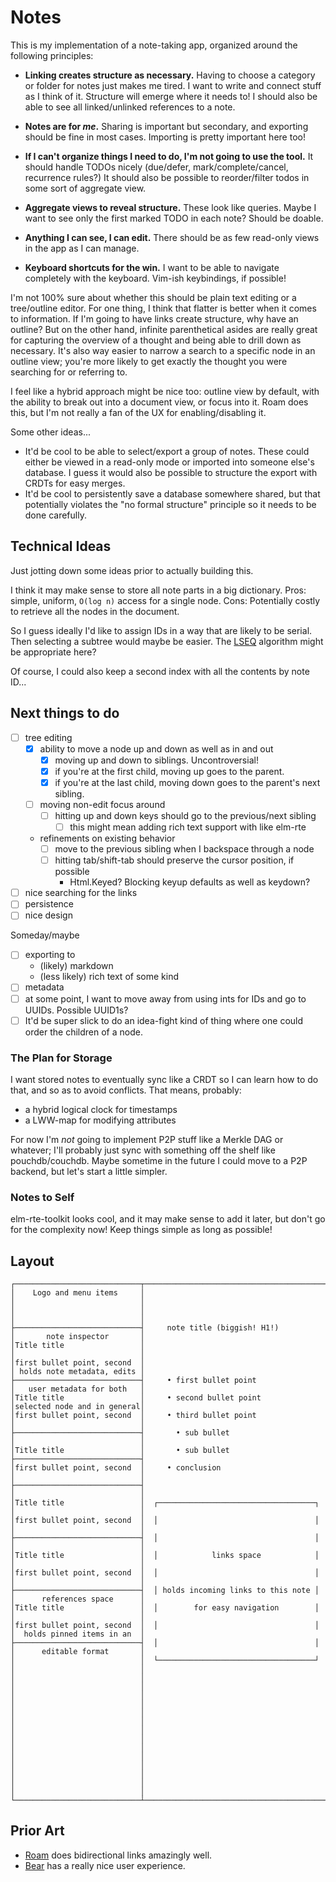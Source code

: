 # Notes

This is my implementation of a note-taking app, organized around the following principles:

- **Linking creates structure as necessary.**
  Having to choose a category or folder for notes just makes me tired.
  I want to write and connect stuff as I think of it.
  Structure will emerge where it needs to!
  I should also be able to see all linked/unlinked references to a note.

- **Notes are for _me_.**
  Sharing is important but secondary, and exporting should be fine in most cases.
  Importing is pretty important here too!

- **If I can't organize things I need to do, I'm not going to use the tool.**
  It should handle TODOs nicely (due/defer, mark/complete/cancel, recurrence rules?)
  It should also be possible to reorder/filter todos in some sort of aggregate view.

- **Aggregate views to reveal structure.**
  These look like queries.
  Maybe I want to see only the first marked TODO in each note?
  Should be doable.

- **Anything I can see, I can edit.**
  There should be as few read-only views in the app as I can manage.

- **Keyboard shortcuts for the win.**
  I want to be able to navigate completely with the keyboard.
  Vim-ish keybindings, if possible!

I'm not 100% sure about whether this should be plain text editing or a tree/outline editor.
For one thing, I think that flatter is better when it comes to information.
If I'm going to have links create structure, why have an outline?
But on the other hand, infinite parenthetical asides are really great for capturing the overview of a thought and being able to drill down as necessary.
It's also way easier to narrow a search to a specific node in an outline view; you're more likely to get exactly the thought you were searching for or referring to.

I feel like a hybrid approach might be nice too: outline view by default, with the ability to break out into a document view, or focus into it.
Roam does this, but I'm not really a fan of the UX for enabling/disabling it.

Some other ideas...

- It'd be cool to be able to select/export a group of notes.
  These could either be viewed in a read-only mode or imported into someone else's database.
  I guess it would also be possible to structure the export with CRDTs for easy merges.
- It'd be cool to persistently save a database somewhere shared, but that potentially violates the "no formal structure" principle so it needs to be done carefully.

## Technical Ideas

Just jotting down some ideas prior to actually building this.

I think it may make sense to store all note parts in a big dictionary.
Pros: simple, uniform, `O(log n)` access for a single node.
Cons: Potentially costly to retrieve all the nodes in the document.

So I guess ideally I'd like to assign IDs in a way that are likely to be serial.
Then selecting a subtree would maybe be easier.
The [LSEQ](https://hal.archives-ouvertes.fr/hal-00921633/document) algorithm might be appropriate here?

Of course, I could also keep a second index with all the contents by note ID...

## Next things to do

- [ ] tree editing
   - [x] ability to move a node up and down as well as in and out
       - [x] moving up and down to siblings. Uncontroversial!
       - [x] if you're at the first child, moving up goes to the parent.
       - [x] if you're at the last child, moving down goes to the parent's next sibling.
   - [ ] moving non-edit focus around
       - [ ] hitting up and down keys should go to the previous/next sibling
           - [ ] this might mean adding rich text support with like elm-rte
   - refinements on existing behavior
     - [ ] move to the previous sibling when I backspace through a node
     - [ ] hitting tab/shift-tab should preserve the cursor position, if possible
         - Html.Keyed? Blocking keyup defaults as well as keydown?
- [ ] nice searching for the links
- [ ] persistence
- [ ] nice design

Someday/maybe

- [ ] exporting to
  - (likely) markdown
  - (less likely) rich text of some kind
- [ ] metadata
- [ ] at some point, I want to move away from using ints for IDs and go to UUIDs. Possible UUID1s?
- [ ] It'd be super slick to do an idea-fight kind of thing where one could order the children of a node.

### The Plan for Storage

I want stored notes to eventually sync like a CRDT so I can learn how to do that, and so as to avoid conflicts.
That means, probably:

- a hybrid logical clock for timestamps
- a LWW-map for modifying attributes

For now I'm *not* going to implement P2P stuff like a Merkle DAG or whatever; I'll probably just sync with something off the shelf like pouchdb/couchdb.
Maybe sometime in the future I could move to a P2P backend, but let's start a little simpler.

### Notes to Self

elm-rte-toolkit looks cool, and it may make sense to add it later, but don't go for the complexity now!
Keep things simple as long as possible!

## Layout


```
┌────────────────────────────┬─────────────────────────────────────────┬────────────────────────────┐
│    Logo and menu items     │                                         │                            │
│                            │                                         │                            │
├────────────────────────────┤     note title (biggish! H1!)           │       note inspector       │
│Title title                 │                                         │                            │
│first bullet point, second  │                                         │ holds note metadata, edits │
├────────────────────────────┤     • first bullet point                │   user metadata for both   │
│Title title                 │     • second bullet point               │selected node and in general│
│first bullet point, second  │     • third bullet point                │                            │
├────────────────────────────┤       • sub bullet                      │                            │
│Title title                 │       • sub bullet                      ├────────────────────────────┤
│first bullet point, second  │     • conclusion                        │                            │
├────────────────────────────┤                                         │                            │
│Title title                 │  ┌───────────────────────────────────┐  │                            │
│first bullet point, second  │  │                                   │  │                            │
├────────────────────────────┤  │                                   │  │                            │
│Title title                 │  │            links space            │  │                            │
│first bullet point, second  │  │                                   │  │                            │
├────────────────────────────┤  │ holds incoming links to this note │  │      references space      │
│Title title                 │  │        for easy navigation        │  │                            │
│first bullet point, second  │  │                                   │  │  holds pinned items in an  │
├────────────────────────────┤  │                                   │  │      editable format       │
│                            │  └───────────────────────────────────┘  │                            │
│                            │                                         │                            │
│                            │                                         │                            │
│                            │                                         │                            │
│                            │                                         │                            │
│                            │                                         │                            │
│                            │                                         │                            │
│                            │                                         │                            │
└────────────────────────────┴─────────────────────────────────────────┴────────────────────────────┘
```

## Prior Art

- [Roam](https://roamresearch.com) does bidirectional links amazingly well.
- [Bear](https://bear.app) has a really nice user experience.
